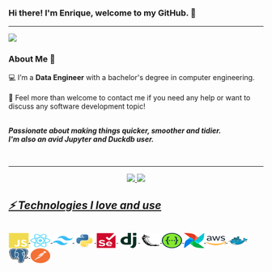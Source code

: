 ### Hi there! I'm Enrique, welcome to my GitHub. 🌱

<hr />

<a href="https://www.linkedin.com/in/elm2/">
  <img align="left" width="24px" src="https://cdn.jsdelivr.net/npm/simple-icons@v3/icons/linkedin.svg"  />
</a>
<!---
<a href="mailto:@gmail.com">
  <img align="left" width="26px" src="https://cdn.jsdelivr.net/npm/simple-icons@v3/icons/gmail.svg" />
</a>
--->

<br/>

### About Me 🚀
💻 I’m a **Data Engineer** with a bachelor's degree in computer engineering. </br> </br>
💬 Feel more than welcome to contact me if you need any help or want to discuss any software development topic! </br></br>
   
 <b><i>Passionate about making things quicker, smoother and tidier.<br/>
 I'm also an avid Jupyter and Duckdb user.
    
<br/>
<hr />

<div align="center">
  <a href="https://github.com/Enriqson">
  <img height="180em" src="https://github-readme-stats.vercel.app/api?username=Enriqson&show_icons=true&theme=gradient&include_all_commits=true&count_private=true"/>
  <img height="180em" src="https://github-readme-stats.vercel.app/api/top-langs/?username=Enriqson&layout=compact&langs_count=7&theme=gradient"/>
</div>

## ⚡ Technologies I love and use
  
<div style="display: inline_block"><br>
  <img align="center" alt="js" height="30" width="40" src="https://raw.githubusercontent.com/devicons/devicon/master/icons/javascript/javascript-plain.svg">
  <img align="center" alt="react" height="30" width="40" src="https://raw.githubusercontent.com/devicons/devicon/master/icons/react/react-original.svg">
  <img align="center" alt="tailwindcss" height="30" width="40" src="https://raw.githubusercontent.com/devicons/devicon/master/icons/tailwindcss/tailwindcss-original.svg">
  <img align="center" alt="py" height="30" width="40" src="https://raw.githubusercontent.com/devicons/devicon/master/icons/python/python-original.svg">
  <img align="center" alt="selenium" height="30" width="40" src="https://raw.githubusercontent.com/devicons/devicon/master/icons/selenium/selenium-original.svg">
  <img align="center" alt="django" height="30" width="40" src="https://raw.githubusercontent.com/devicons/devicon/master/icons/django/django-plain.svg">
  <img align="center" alt="flask" height="30" width="40" src="https://raw.githubusercontent.com/devicons/devicon/master/icons/flask/flask-original.svg">
  <img align="center" alt="swagger" height="30" width="40" src="https://raw.githubusercontent.com/devicons/devicon/master/icons/swagger/swagger-original.svg">
  <img align="center" alt="airflow" height="30" width="40" src="https://raw.githubusercontent.com/devicons/devicon/master/icons/apacheairflow/apacheairflow-original.svg">
  <img align="center" alt="aws" height="30" width="40" src="https://raw.githubusercontent.com/devicons/devicon/master/icons/amazonwebservices/amazonwebservices-original-wordmark.svg">
  <img align="center" alt="docker" height="30" width="40" src="https://raw.githubusercontent.com/devicons/devicon/master/icons/docker/docker-original.svg">
  <img align="center" alt="pgsql" height="30" width="40" src="https://raw.githubusercontent.com/devicons/devicon/master/icons/postgresql/postgresql-original.svg">
  <img align="center" alt="postman" height="30" width="40" src="https://raw.githubusercontent.com/devicons/devicon/master/icons/postman/postman-original.svg">
                                                              
</div>
